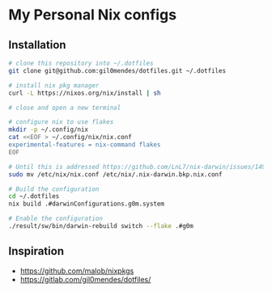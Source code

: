 # My Personal Nix configs

## Installation

```bash
# clone this repository into ~/.dotfiles
git clone git@github.com:gil0mendes/dotfiles.git ~/.dotfiles

# install nix pkg manager
curl -L https://nixos.org/nix/install | sh

# close and open a new terminal

# configure nix to use flakes
mkdir -p ~/.config/nix
cat <<EOF > ~/.config/nix/nix.conf
experimental-features = nix-command flakes
EOF

# Until this is addressed https://github.com/LnL7/nix-darwin/issues/149
sudo mv /etc/nix/nix.conf /etc/nix/.nix-darwin.bkp.nix.conf

# Build the configuration
cd ~/.dotfiles
nix build .#darwinConfigurations.g0m.system

# Enable the configuration
./result/sw/bin/darwin-rebuild switch --flake .#g0m
```

## Inspiration

- https://github.com/malob/nixpkgs
- https://gitlab.com/gil0mendes/dotfiles/
